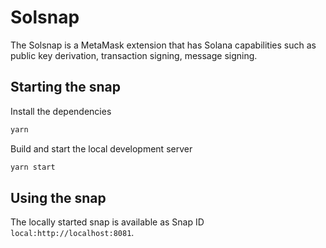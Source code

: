 # Solsnap

The Solsnap is a MetaMask extension that has Solana capabilities such as public key derivation, transaction signing, message signing.

## Starting the snap

Install the dependencies

```bash
yarn
```

Build and start the local development server

```bash
yarn start
```

## Using the snap

The locally started snap is available as Snap ID `local:http://localhost:8081`.
